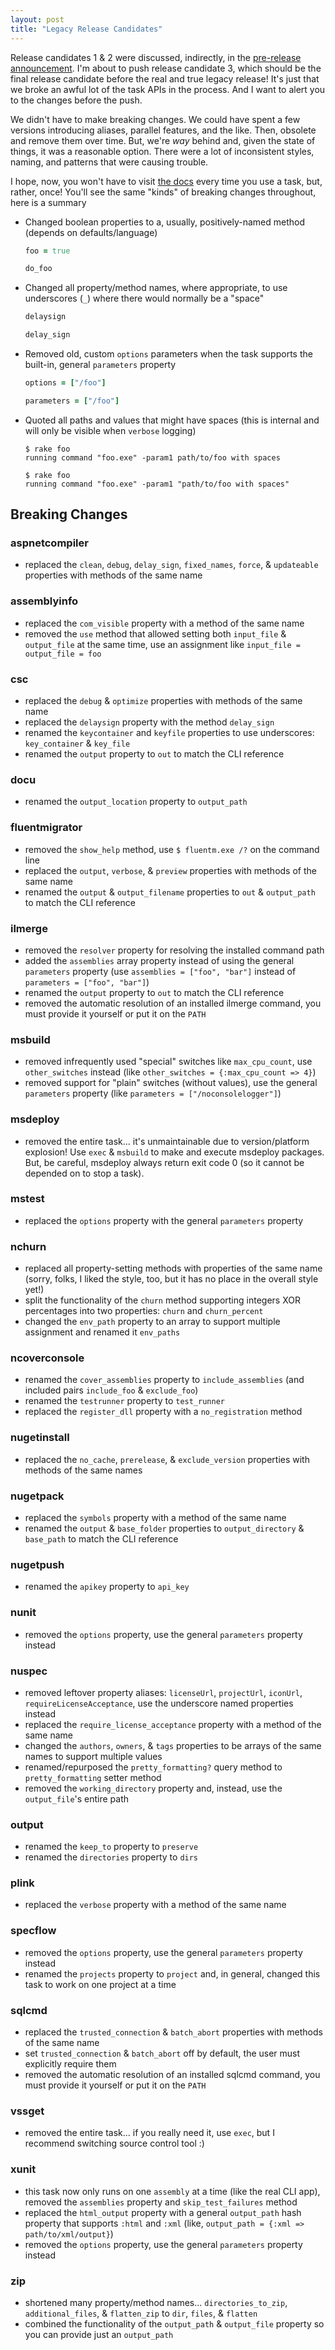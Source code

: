 ```yaml
---
layout: post
title: "Legacy Release Candidates"
---
```


Release candidates 1 & 2 were discussed, indirectly, in the [pre-release announcement][1]. I'm about to push release candidate 3, which should be the final release candidate before the real and true legacy release! It's just that we broke an awful lot of the task APIs in the process. And I want to alert you to the changes before the push.

We didn't have to make breaking changes. We could have spent a few versions introducing aliases, parallel features, and the like. Then, obsolete and remove them over time. But, we're _way_ behind and, given the state of things, it was a reasonable option. There were a lot of inconsistent styles, naming, and patterns that were causing trouble.

I hope, now, you won't have to visit [the docs][2] every time you use a task, but, rather, once! You'll see the same "kinds" of breaking changes throughout, here is a summary

 * Changed boolean properties to a, usually, positively-named method (depends on defaults/language)
 
   ```ruby
   foo = true
   ```
   
   ```ruby
   do_foo
   ```
   
 * Changed all property/method names, where appropriate, to use underscores (`_`) where there would normally be a "space"
 
   ```ruby
   delaysign
   ```
   
   ```ruby
   delay_sign
   ```

 * Removed old, custom `options` parameters when the task supports the built-in, general `parameters` property
 
   ```ruby
   options = ["/foo"]
   ```
   
   ```ruby
   parameters = ["/foo"]
   ```

 * Quoted all paths and values that might have spaces (this is internal and will only be visible when `verbose` logging)
 
   ```
   $ rake foo 
   running command "foo.exe" -param1 path/to/foo with spaces
   ```
   
   ```
   $ rake foo
   running command "foo.exe" -param1 "path/to/foo with spaces"
   ```

## Breaking Changes

### aspnetcompiler

 * replaced the `clean`, `debug`, `delay_sign`, `fixed_names`, `force`, & `updateable`  properties with methods of the same name

### assemblyinfo

 * replaced the `com_visible` property with a method of the same name
 * removed the `use` method that allowed setting both `input_file` & `output_file` at the same time, use an assignment like `input_file = output_file = foo`

### csc

 * replaced the `debug` & `optimize` properties with methods of the same name
 * replaced the `delaysign` property with the method `delay_sign`
 * renamed the `keycontainer` and `keyfile` properties to use underscores: `key_container` & `key_file`
 * renamed the `output` property to `out` to match the CLI reference

### docu

 * renamed the `output_location` property to `output_path`

### fluentmigrator

 * removed the `show_help` method, use `$ fluentm.exe /?` on the command line
 * replaced the `output`, `verbose`, & `preview` properties with methods of the same name
 * renamed the `output` & `output_filename` properties to `out` & `output_path` to match the CLI reference

### ilmerge

 * removed the `resolver` property for resolving the installed command path 
 * added the `assemblies` array property instead of using the general `parameters` property (use `assemblies = ["foo", "bar"]` instead of `parameters = ["foo", "bar"]`)
 * renamed the `output` property to `out` to match the CLI reference
 * removed the automatic resolution of an installed ilmerge command, you must provide it yourself or put it on the `PATH`

### msbuild

 * removed infrequently used "special" switches like `max_cpu_count`, use `other_switches` instead (like `other_switches = {:max_cpu_count => 4}`)
 * removed support for "plain" switches (without values), use the general `parameters` property (like `parameters = ["/noconsolelogger"]`)

### msdeploy

 * removed the entire task... it's unmaintainable due to version/platform explosion! Use `exec` & `msbuild` to make and execute msdeploy packages. But, be careful, msdeploy always return exit code 0 (so it cannot be depended on to stop a task).

### mstest

 * replaced the `options` property with the general `parameters` property

### nchurn
 
 * replaced all property-setting methods with properties of the same name (sorry, folks, I liked the style, too, but it has no place in the overall style yet!)
 * split the functionality of the `churn` method supporting integers XOR percentages into two properties: `churn` and `churn_percent`
 * changed the `env_path` property to an array to support multiple assignment and renamed it `env_paths`
 
### ncoverconsole

 * renamed the `cover_assemblies` property to `include_assemblies` (and included pairs `include_foo` & `exclude_foo`)
 * renamed the `testrunner` property to `test_runner`
 * replaced the `register_dll` property with a `no_registration` method
 
### nugetinstall

 * replaced the `no_cache`, `prerelease`, & `exclude_version` properties with methods of the same names

### nugetpack

 * replaced the `symbols` property with a method of the same name
 * renamed the `output` & `base_folder` properties to `output_directory` & `base_path` to match the CLI reference

### nugetpush

 * renamed the `apikey` property to `api_key`

### nunit

 * removed the `options` property, use the general `parameters` property instead
 
### nuspec

 * removed leftover property aliases: `licenseUrl`, `projectUrl`, `iconUrl`, `requireLicenseAcceptance`, use the underscore named properties instead
 * replaced the `require_license_acceptance` property with a method of the same name
 * changed the `authors`, `owners`, & `tags` properties to be arrays of the same names to support multiple values
 * renamed/repurposed the `pretty_formatting?` query method to `pretty_formatting` setter method
 * removed the `working_directory` property and, instead, use the `output_file`'s entire path

### output

 * renamed the `keep_to` property to `preserve`
 * renamed the `directories` property to `dirs`

### plink

 * replaced the `verbose` property with a method of the same name
 
### specflow

 * removed the `options` property, use the general `parameters` property instead
 * renamed the `projects` property to `project` and, in general, changed this task to work on one project at a time
 
### sqlcmd

 * replaced the `trusted_connection` & `batch_abort` properties with methods of the same name
 * set `trusted_connection` & `batch_abort` off by default, the user must explicitly require them
 * removed the automatic resolution of an installed sqlcmd command, you must provide it yourself or put it on the `PATH`

### vssget

 * removed the entire task... if you really need it, use `exec`, but I recommend switching source control tool :)

### xunit

 * this task now only runs on one `assembly` at a time (like the real CLI app), removed the `assemblies` property and `skip_test_failures` method
 * replaced the `html_output` property with a general `output_path` hash property that supports `:html` and `:xml` (like, `output_path = {:xml => path/to/xml/output}`)
 * removed the `options` property, use the general `parameters` property instead

### zip

 * shortened many property/method names... `directories_to_zip`, `additional_files`, & `flatten_zip` to `dir`, `files`, & `flatten`
 * combined the functionality of the `output_path` & `output_file` property so you can provide just an `output_path`


 [1]: http://albacorebuild.net/2013/09/09/LegacyPreRelease.html
 [2]: https://github.com/Albacore/albacore/wiki
